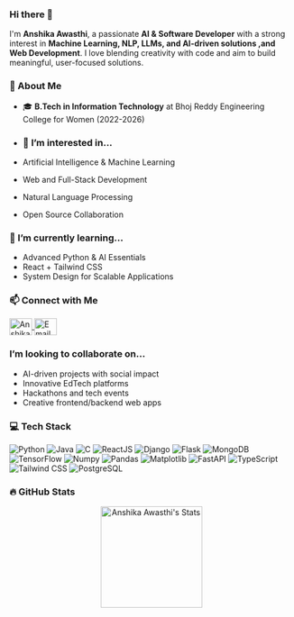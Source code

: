 ### Hi there 👋

I'm **Anshika Awasthi**,  a passionate **AI & Software Developer** with a strong interest in **Machine Learning, NLP, LLMs, and AI-driven solutions ,and Web Development**. I love blending creativity with code and aim to build meaningful, user-focused solutions.


### 🚀 About Me
- 🎓 **B.Tech in Information Technology** at Bhoj Reddy Engineering College for Women (2022-2026)

- ### 👀 I’m interested in...
- Artificial Intelligence & Machine Learning
- Web and Full-Stack Development
- Natural Language Processing
- Open Source Collaboration

### 🌱 I’m currently learning...
- Advanced Python & AI Essentials
- React + Tailwind CSS
- System Design for Scalable Applications

### 📫 Connect with Me
<p align="left">
  <a href="https://www.linkedin.com/in/anshikaawasthi2005/" target="blank">
    <img align="center" src="https://raw.githubusercontent.com/rahuldkjain/github-profile-readme-generator/master/src/images/icons/Social/linked-in-alt.svg" alt="Anshika Awasthi" height="30" width="40" />
  </a>
  <a href="mailto:anshikaawasthi216@gmail.com" target="blank">
    <img align="center" src="https://upload.wikimedia.org/wikipedia/commons/7/7e/Gmail_icon_%282020%29.svg" alt="Email" height="30" width="40" />
  </a>
</p>

###  I’m looking to collaborate on...
- AI-driven projects with social impact
- Innovative EdTech platforms
- Hackathons and tech events
- Creative frontend/backend web apps

### 💻 Tech Stack
![Python](https://img.shields.io/badge/python-3670A0?style=for-the-badge&logo=python&logoColor=ffdd54)
![Java](https://img.shields.io/badge/java-%23ED8B00.svg?style=for-the-badge&logo=java&logoColor=white)
![C](https://img.shields.io/badge/c-%2300599C.svg?style=for-the-badge&logo=c&logoColor=white)
![ReactJS](https://img.shields.io/badge/react-%2361DAFB.svg?style=for-the-badge&logo=react&logoColor=white)
![Django](https://img.shields.io/badge/django-%23092E20.svg?style=for-the-badge&logo=django&logoColor=white)
![Flask](https://img.shields.io/badge/flask-%23000.svg?style=for-the-badge&logo=flask&logoColor=white)
![MongoDB](https://img.shields.io/badge/MongoDB-%234ea94b.svg?style=for-the-badge&logo=mongodb&logoColor=white)
![TensorFlow](https://img.shields.io/badge/TensorFlow-%23FF6F00.svg?style=for-the-badge&logo=tensorflow&logoColor=white)
![Numpy](https://img.shields.io/badge/Numpy-%23013243.svg?style=for-the-badge&logo=numpy&logoColor=white)
![Pandas](https://img.shields.io/badge/Pandas-%23150458.svg?style=for-the-badge&logo=pandas&logoColor=white)
![Matplotlib](https://img.shields.io/badge/Matplotlib-%23F2A900.svg?style=for-the-badge&logo=matplotlib&logoColor=white)
![FastAPI](https://img.shields.io/badge/FastAPI-009688.svg?style=for-the-badge&logo=fastapi&logoColor=white)
![TypeScript](https://img.shields.io/badge/TypeScript-3178C6.svg?style=for-the-badge&logo=typescript&logoColor=white)
![Tailwind CSS](https://img.shields.io/badge/Tailwind_CSS-38B2AC.svg?style=for-the-badge&logo=tailwind-css&logoColor=white)
![PostgreSQL](https://img.shields.io/badge/PostgreSQL-336791.svg?style=for-the-badge&logo=postgresql&logoColor=white)

### 🔥 GitHub Stats
<p align="center">
<img height="180em" src="https://github-readme-stats.vercel.app/api?username=anshikawasthi&theme=radical&show_icons=true&hide_border=true&count_private=true"alt="Anshika Awasthi's Stats"/>
</p>

<!--
anshikawasthi/anshikawasthi is a ✨ special ✨ repository because its `README.md` (this file) appears on your GitHub profile.
You can click the Preview link to take a look at your changes.
-->
